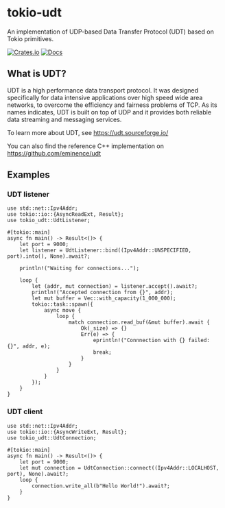 # tokio-udt

 An implementation of UDP-based Data Transfer Protocol (UDT) based on Tokio primitives.

[![Crates.io][crates-badge]][crates-url]
[![Docs][docs-badge]][docs-url]

[crates-badge]: https://img.shields.io/crates/v/tokio-udt.svg
[crates-url]: https://crates.io/crates/tokio-udt
[docs-badge]: https://img.shields.io/docsrs/tokio-udt.svg
[docs-url]: https://docs.rs/tokio-udt/

## What is UDT?

UDT is a high performance data transport protocol. It was designed specifically for data intensive
applications over high speed wide area networks, to overcome the efficiency and fairness
problems of TCP. As its names indicates, UDT is built on top of UDP and it provides both
reliable data streaming and messaging services.

To learn more about UDT, see https://udt.sourceforge.io/

You can also find the reference C++ implementation on https://github.com/eminence/udt


## Examples

### UDT listener

```rust,no_run
use std::net::Ipv4Addr;
use tokio::io::{AsyncReadExt, Result};
use tokio_udt::UdtListener;

#[tokio::main]
async fn main() -> Result<()> {
    let port = 9000;
    let listener = UdtListener::bind((Ipv4Addr::UNSPECIFIED, port).into(), None).await?;

    println!("Waiting for connections...");

    loop {
        let (addr, mut connection) = listener.accept().await?;
        println!("Accepted connection from {}", addr);
        let mut buffer = Vec::with_capacity(1_000_000);
        tokio::task::spawn({
            async move {
                loop {
                    match connection.read_buf(&mut buffer).await {
                        Ok(_size) => {}
                        Err(e) => {
                            eprintln!("Connnection with {} failed: {}", addr, e);
                            break;
                        }
                    }
                }
            }
        });
    }
}
```

### UDT client

```rust,no_run
use std::net::Ipv4Addr;
use tokio::io::{AsyncWriteExt, Result};
use tokio_udt::UdtConnection;

#[tokio::main]
async fn main() -> Result<()> {
    let port = 9000;
    let mut connection = UdtConnection::connect((Ipv4Addr::LOCALHOST, port), None).await?;
    loop {
        connection.write_all(b"Hello World!").await?;
    }
}
```
